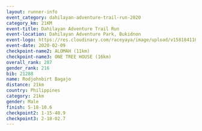 ```yaml
--- 
layout: runner-info 
event_category: dahilayan-adventure-trail-run-2020 
category_km: 21KM 
event-title: Dahilayan Adventure Trail Run 
event-location: Dahilayan Adventure Park, Bukidnon 
event-logo: https://res.cloudinary.com/raceyaya/image/upload/v1581841107/logo/2020/dahilayan-adventure-park-2020_gve1jp.png 
event-date: 2020-02-09 
checkpoint-name2: ALOMAH (11km) 
checkpoint-name3: ONE TREE HOUSE (16km) 
overall_rank: 287
gender_rank: 216
bib: 21288
name: Rodjohnbirt Bagajo
distance: 21km
country: Philippines
category: 21km
gender: Male
finish: 5-18-10.6
checkpoint2: 1-15-40.9
checkpoint3: 2-18-02.7
--- 
```


